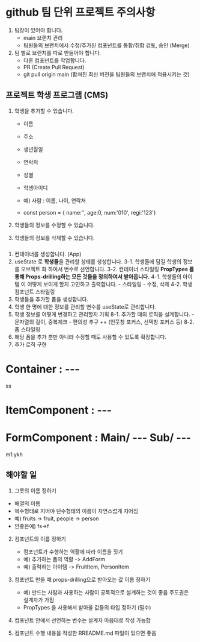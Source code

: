 # github 팀 단위 프로젝트 주의사항

1. 팀장이 있어야 합니다.
   - main 브랜치 관리
   - 팀원들의 브랜치에서 수정/추가된 컴포넌트를 통합/취합 검토, 승인 (Merge)
2. 팀 별로 브랜치를 따로 만들어야 합니다.
   - 다른 컴포넌트를 작업합니다.
   - PR (Create Pull Request)
   - git pull origin main (합쳐진 최신 버전을 팀원들의 브랜치에 적용시키는 것)

## 프로젝트 학생 프로그램 (CMS)

1. 학생을 추가할 수 있습니다.

   - 이름
   - 주소
   - 생년월일
   - 연락처
   - 성별
   - 학생아이디

   - 예) 사람 : 이름, 나이, 연락처
   - const person = { name:'', age:0, num:'010', regi:'123'}

2. 학생들의 정보를 수정할 수 있습니다.

3. 학생들의 정보를 삭제할 수 있습니다.

###

1. 컨테이너를 생성합니다. (App)
2. useState 로 **학생들**을 관리할 상태를 생성합니다.
   3-1. 학생들에 담길 학생의 정보를 오브젝트 화 하여서 변수로 선언합니다.
   3-2. 컨테이너 스타일링
   **PropTypes 를 통해 Props-drilling하는 모든 것들을 정의하여서 받아옵니다.**
   4-1. 학생들의 아이템 이 어떻게 보이게 할지 고민하고 출력합니다. - 스타일링 - 수정, 삭제
   4-2. 학생 컴포넌트 스타일링
3. 학생들을 추가할 폼을 생성합니다.
4. 학생 한 명에 대한 정보를 관리할 변수를 useState로 관리합니다.
5. 학생 정보를 어떻게 변경하고 관리할지 기획
   8-1. 추가할 때의 로직을 설계합니다. - 문자열의 길이, 중복체크 - 편의성 추구 ++ (인풋창 포커스, 선택창 포커스 등)
   8-2. 폼 스타일링
6. 해당 폼을 추가 뿐만 아니라 수정할 때도 사용할 수 있도록 확장합니다.
7. 추가 로직 구현

# Container : ---

ss

# ItemComponent : ---

# FormComponent : Main/ --- Sub/ ---

m1:ykh

## 해야할 일

1. 그릇의 이름 정하기

- 배열의 이름
- 복수형태로 지어야 단수형태의 이름이 자연스럽게 지어짐
- 예) fruits -> fruit, people -> person
- 안좋은예) fs->f

2. 컴포넌트의 이름 정하기

   - 컴포넌트가 수행하는 역활에 따라 이름을 짓기
   - 예) 추가하는 폼의 역활 -> AddForm
   - 예) 출력하는 아이템 -> FruitItem, PersonItem

3. 컴포넌트 만들 때 props-drilling으로 받아오는 값 이름 정하기

   - 예) 만드는 사람과 사용하는 사람이 공톡적으로 설계하는 것이 좋음 주도권은 설계자가 가짐
   - PropTypes 을 사용해서 받아올 값들의 타입 정하기 (필수)

4. 컴포넌트 안에서 선언하는 변수는 설계자 마음대로 작성 가능함

5. 컴포넌트 수행 내용을 작성한 RREADME.md 파일이 있으면 좋음
